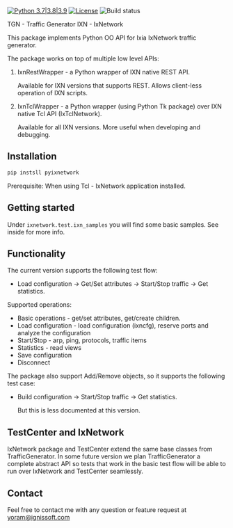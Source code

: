 [![Python 3.7|3.8|3.9](https://img.shields.io/badge/python-3.7%7C3.8%7C.3.9-blue.svg)](https://www.python.org/downloads/release/downloads/)
[![License](https://img.shields.io/badge/License-Apache%202.0-blue.svg)](https://opensource.org/licenses/Apache-2.0)
![Build status](https://github.com/shmir/PyTrafficGenerator/actions/workflows/python-package.yml/badge.svg?branch=dev)

TGN - Traffic Generator
IXN - IxNetwork

This package implements Python OO API for Ixia IxNetwork traffic generator.

The package works on top of multiple low level APIs:
1. IxnRestWrapper - a Python wrapper of IXN native REST API.

    Available for IXN versions that supports REST. Allows client-less operation of IXN scripts.
2. IxnTclWrapper - a Python wrapper (using Python Tk package) over IXN native Tcl API (IxTclNetwork).

    Available for all IXN versions. More useful when developing and debugging. 

Installation
------------
```bash
pip instsll pyixnetwork
```

Prerequisite:
When using Tcl - IxNetwork application installed. 

Getting started
---------------
Under `ixnetwork.test.ixn_samples` you will find some basic samples.
See inside for more info.

Functionality
-------------
The current version supports the following test flow:
- Load configuration -> Get/Set attributes -> Start/Stop traffic -> Get statistics.

Supported operations:
- Basic operations - get/set attributes, get/create children.
- Load configuration - load configuration (ixncfg), reserve ports and analyze the configuration
- Start/Stop - arp, ping, protocols, traffic items
- Statistics - read views
- Save configuration
- Disconnect

The package also support Add/Remove objects, so it supports the following test case:
- Build configuration -> Start/Stop traffic -> Get statistics.

  But this is less documented at this version.

TestCenter and IxNetwork
------------------------
IxNetwork package and TestCenter extend the same base classes from TrafficGenerator.
In some future version we plan TrafficGenerator a complete abstract API so tests that work in the basic test flow will
be able to run over IxNetwork and TestCenter seamlessly.   

Contact
-------
Feel free to contact me with any question or feature request at yoram@ignissoft.com
